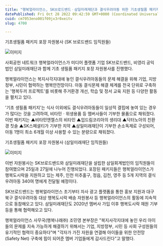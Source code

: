 ```yaml
---
title: "행복얼라이언스, SK브로드밴드ㆍ삼일미래재단과 결식우려아동 위한 기초생필품 패키지 포장 자원봉사 진행"
datePublished: Fri Oct 28 2022 09:42:59 GMT+0000 (Coordinated Universal Time)
cuid: cm7053eno001f09jx3r0xeitv
slug: 4700

---
```



기초생필품 패키지 포장 자원봉사 (SK 브로드밴드 임직원들)

![이미지](https://cdn.hashnode.com/res/hashnode/image/upload/v1739257639350/95fd6824-f97c-4486-8261-6b0b10d33f24.png)

사회공헌 네트워크 행복얼라이언스가 미디어 플랫폼 기업 SK브로드밴드, 비영리 공익법인 삼일미래재단과 함께 기초 생필품 패키지 포장 자원봉사를 진행했다.

행복얼라이언스는 복지사각지대에 놓인 결식우려아동들의 문제 해결을 위해 기업, 지방정부, 시민이 협력하는 행복안전망이다. 아동 결식문제 해결 체계를 전국 단위로 구축하는 '행복두끼 프로젝트'를 비롯해 주거환경 개선, 학습 및 정서 교육 지원 등 다양한 활동을 펼치고 있다.

'기초 생필품 패키지'는 식사 이외에도 결식우려아동들이 일상적 결핍에 놓여 있는 경우가 많다는 것을 고려하여, 비타민ㆍ위생용품 등 멤버사들이 기부한 물품으로 채워졌다. 이번 패키지는 ▲비타민엔젤스의 비타민 ▲업드림코리아의 생리대 ▲닥터노아의 친환경 칫솔 ▲SK스페셜티가 기부한 치약 ▲삼일미래재단이 기부한 손소독제로 구성되어, 아동 1명이 최소 6개월 이상 사용할 수 있는 분량으로 채워졌다.

기초생필품 패키지 포장 자원봉사 (삼일미래재단 임직원들)

![이미지](https://cdn.hashnode.com/res/hashnode/image/upload/v1739257641717/b447021f-62dd-40b8-9576-9747a5719034.png)

이번 자원봉사는 SK브로드밴드와 삼일미래재단을 설립한 삼일회계법인의 임직원들이 참여했으며 25일과 27일에 나누어 진행되었다. 포장된 패키지들은 행복얼라이언스가 행복도시락을 지원하고 있는 제주, 인천 미추홀구, 정읍, 김천, 영주 등 5개 지역의 결식우려아동 340여 명에게 전달될 예정이다.

SK브로드밴드는 행복얼라이언스 초기부터 자사 광고 플랫폼을 통한 홍보 지원과 대구 북구 결식우려아동 대상 행복도시락 배송 자원봉사 등 행복얼라이언스의 활동에 지속적으로 동참해오고 있다. 삼일미래재단도 2020년 멤버사 가입 이후 행복도시락 재원 기부 등을 통해 협력해오고 있다.

행복얼라이언스 사무국(행복나래㈜) 조민영 본부장은 "복지사각지대에 놓인 우리 아이들의 문제를 지속 가능하게 해결하기 위해서는 기업, 지방정부, 시민 등 사회 구성원들의 유기적인 협력이 중요하다"며 "각자가 가진 자원을 연결해 아이들을 위한 안전망(Safety Net) 구축에 힘이 되어준 멤버 기업들에게 감사드린다"고 말했다.